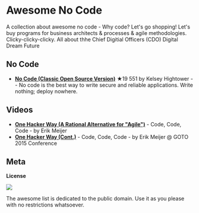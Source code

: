 # Awesome No Code

A collection about awesome no code - Why code? Let's go shopping! Let's buy programs for business architects & processes & agile methodologies. Clicky-clicky-clicky. All about thhe Chief Digitial Officers (CDO) Digital Dream Future


## No Code 

- [**No Code (Classic Open Source Version)**](https://github.com/kelseyhightower/nocode) ★19 551 by Kelsey Hightower -- No code is the best way to write secure and reliable applications. Write nothing; deploy nowhere.


<!--
## Quotes

### Pega


-->






## Videos

- [**One Hacker Way (A Rational Alternative for "Agile")**](https://www.youtube.com/watch?v=2u0sNRO-QKQ) -  Code, Code, Code - by Erik Meijer
- [**One Hacker Way (Cont.)**](https://www.youtube.com/watch?v=FvMuPtuvP5w) - Code, Code, Code - by Erik Meijer @ GOTO 2015 Conference



## Meta

**License**

![](https://publicdomainworks.github.io/buttons/zero88x31.png)

The awesome list is dedicated to the public domain. Use it as you please with no restrictions whatsoever.
